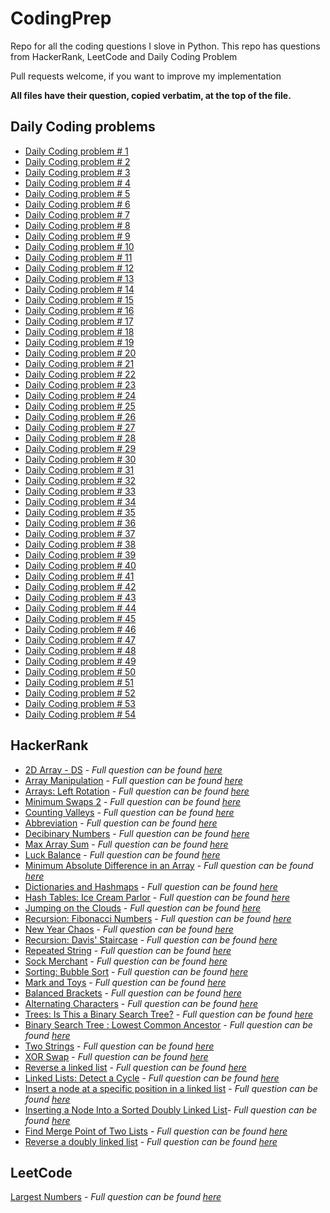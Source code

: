 # CodingPrep
Repo for all the coding questions I slove in Python.
This repo has questions from HackerRank, LeetCode and Daily Coding Problem

Pull requests welcome, if you want to improve my implementation

**All files have their question, copied verbatim, at the top of the file.**

## Daily Coding problems
- [Daily Coding problem # 1](DailyCodingProblem/1_Google_Two_Sum.py)
- [Daily Coding problem # 2](DailyCodingProblem/2_Uber_arrays_question.py)
- [Daily Coding problem # 3](DailyCodingProblem/3_Google_Serialize_BST.py)
- [Daily Coding problem # 4](DailyCodingProblem/4_Stripe_smallest_positive_number.py)
- [Daily Coding problem # 5](DailyCodingProblem/5_JaneStreet_functional_programming.py)
- [Daily Coding problem # 6](DailyCodingProblem/6_Google_XOR_linked_list.py)
- [Daily Coding problem # 7](DailyCodingProblem/7_Facebook_Decoding_porblem.py)
- [Daily Coding problem # 8](DailyCodingProblem/8_Google_Unival_trees.py)
- [Daily Coding problem # 9](DailyCodingProblem/9_Airbnb_NonAdjacent_Sum.py)
- [Daily Coding problem # 10](DailyCodingProblem/10_Apple_Job_Scheduler.py)
- [Daily Coding problem # 11](DailyCodingProblem/11_Twitter_AutoComplete.py)
- [Daily Coding problem # 12](DailyCodingProblem/12_Amazon_Staircase_problem.py)
- [Daily Coding problem # 13](DailyCodingProblem/13_Amazon_LongestDistinctSubstring.py)
- [Daily Coding problem # 14](DailyCodingProblem/14_Google_MonteCarlor_pi_Estimate.py)
- [Daily Coding problem # 15](DailyCodingProblem/15_UniformSampling_from_stream.py)
- [Daily Coding problem # 16](DailyCodingProblem/16_Twitter_log_orders.py)
- [Daily Coding problem # 17](DailyCodingProblem/17_Google_Longest_Absolute_Path.py)
- [Daily Coding problem # 18](DailyCodingProblem/18_Google_Max_of_Subarray.py)
- [Daily Coding problem # 19](DailyCodingProblem/19_Facebook_Builders_Min_Cost.py)
- [Daily Coding problem # 20](DailyCodingProblem/20_Intersecting_point_of_two_linkend_lists.py)
- [Daily Coding problem # 21](DailyCodingProblem/21_Snapchat_Number_of_Classrrooms.py)
- [Daily Coding problem # 22](DailyCodingProblem/22_MS_Sentence_from_Dict.py)
- [Daily Coding problem # 23](DailyCodingProblem/23_Google_Find_Min_Path.py)
- [Daily Coding problem # 24](DailyCodingProblem/24_Locking_Binary_tree.py)
- [Daily Coding problem # 25](DailyCodingProblem/25_Facebook_regular_expression.py)
- [Daily Coding problem # 26](DailyCodingProblem/26_Google_Remove_from_LinkedList.py)
- [Daily Coding problem # 27](DailyCodingProblem/27_balanced_brackets.py)
- [Daily Coding problem # 28](DailyCodingProblem/28_Palantir_Justtify_text.py)
- [Daily Coding problem # 29](DailyCodingProblem/29_Amazon_Run_length_encoding.py)
- [Daily Coding problem # 30](DailyCodingProblem/30_Facebook_Holding_capacity.py)
- [Daily Coding problem # 31](DailyCodingProblem/31_Google_Min_Edit_Distance.py)
- [Daily Coding problem # 32](DailyCodingProblem/32_Jane_Street_Currency_Arbitration.py)
- [Daily Coding problem # 33](DailyCodingProblem/33_MS_Running_Median.py)
- [Daily Coding problem # 34](DailyCodingProblem/34_Quora_Make_Palindrome.py)
- [Daily Coding problem # 35](DailyCodingProblem/35_Google_Arrange_Chars_in_Linear_time.py)
- [Daily Coding problem # 36](DailyCodingProblem/36_Dropbox_Find_Second_Largest_Node_in_BST.py)
- [Daily Coding problem # 37](DailyCodingProblem/37_Google_Power_Set.py)
- [Daily Coding problem # 38](DailyCodingProblem/38_Ms_N_Queens.py)
- [Daily Coding problem # 39](DailyCodingProblem/39_Dropbox_Conways_Game_of_Life.py)
- [Daily Coding problem # 40](DailyCodingProblem/40_Goolge_Find_Nonduplicate_Int.py)
- [Daily Coding problem # 41](DailyCodingProblem/41_Facebook_Find_valid_Itinerary.py)
- [Daily Coding problem # 42](DailyCodingProblem/42_Google_Find_subset_adding_to_k.py)
- [Daily Coding problem # 43](DailyCodingProblem/43_Amazon_Implement_Stack.py)
- [Daily Coding problem # 44](DailyCodingProblem/44_Google_Count_Inversions_In_Unsorted_List.py)
- [Daily Coding problem # 45](DailyCodingProblem/45_TwoSigma_Implement_Rand7_from_Rand5.py)
- [Daily Coding problem # 46](DailyCodingProblem/46_Amazon_Longest_Palindromic_Subsequence.py)
- [Daily Coding problem # 47](DailyCodingProblem/47_Facebook_Stock_Buying_and_Selling.py)
- [Daily Coding problem # 48](DailyCodingProblem/48_Google_Reconstruct_Tree.py)
- [Daily Coding problem # 49](DailyCodingProblem/49_Amazon_Max_Sum_Contiguous_Subsequence.py)
- [Daily Coding problem # 50](DailyCodingProblem/50_Microsoft_Arithmetic_In_Tree.py)
- [Daily Coding problem # 51](DailyCodingProblem/51_Facebook_Shuffle_Cards.py)
- [Daily Coding problem # 52](DailyCodingProblem/52_Google_LRU.py)
- [Daily Coding problem # 53](53_Apple_Implement_Queue_With_Stacks.py)
- [Daily Coding problem # 54](DailyCodingProblem/54_Dropbox_Sudoku_Solver.py)

## HackerRank
- [2D Array - DS](2D_Array_HourGlassSum.py) - *Full question can be found [here](https://www.hackerrank.com/challenges/ctci-array-left-rotation/problem?h_l=interview&playlist_slugs%5B%5D%5B%5D=interview-preparation-kit&playlist_slugs%5B%5D%5B%5D=arrays)*
- [Array Manipulation](Array_manipulation.py) - *Full question can be found [here](https://www.hackerrank.com/challenges/crush/problem?h_l=interview&playlist_slugs%5B%5D=interview-preparation-kit&playlist_slugs%5B%5D=arrays)*
- [Arrays: Left Rotation](Arrays_LeftRotation.py) - *Full question can be found [here](https://www.hackerrank.com/challenges/ctci-array-left-rotation/problem?h_l=interview&playlist_slugs%5B%5D%5B%5D=interview-preparation-kit&playlist_slugs%5B%5D%5B%5D=arrays)*
- [Minimum Swaps 2](Arrays_MinSwaps.py) - *Full question can be found [here](https://www.hackerrank.com/challenges/minimum-swaps-2/problem?h_l=interview&playlist_slugs%5B%5D=interview-preparation-kit&playlist_slugs%5B%5D=arrays)*
- [Counting Valleys](Counting_Valleys.py) - *Full question can be found [here](https://www.hackerrank.com/challenges/counting-valleys/problem?h_l=interview&playlist_slugs%5B%5D=interview-preparation-kit&playlist_slugs%5B%5D=warmup)*
- [Abbreviation](Dynamic_Abbreviavtion.py) - *Full question can be found [here](https://www.hackerrank.com/challenges/abbr/problem?h_l=interview&playlist_slugs%5B%5D=interview-preparation-kit&playlist_slugs%5B%5D=dynamic-programming)*
- [Decibinary Numbers](Dynamic_Decibinary.py) - *Full question can be found [here](https://www.hackerrank.com/challenges/decibinary-numbers?h_l=interview&playlist_slugs%5B%5D=interview-preparation-kit&playlist_slugs%5B%5D=dynamic-programming)*
- [Max Array Sum](DynamicProg_MaxArraySum.py) - *Full question can be found [here](https://www.hackerrank.com/challenges/max-array-sum/problem?h_l=interview&playlist_slugs%5B%5D=interview-preparation-kit&playlist_slugs%5B%5D=dynamic-programming)*
- [Luck Balance](Greedy_Luck_Balance.py) - *Full question can be found [here](https://www.hackerrank.com/challenges/luck-balance/problem?h_l=interview&playlist_slugs%5B%5D=interview-preparation-kit&playlist_slugs%5B%5D=greedy-algorithms)*
- [Minimum Absolute Difference in an Array](Greedy_Minimum_Absolute_Difference_n_Array.py) - *Full question can be found [here](https://www.hackerrank.com/challenges/minimum-absolute-difference-in-an-array/problem?h_l=interview&playlist_slugs%5B%5D=interview-preparation-kit&playlist_slugs%5B%5D=greedy-algorithms)*
- [Dictionaries and Hashmaps](Hash_Tables_Ransom_Note.py) - *Full question can be found [here](https://www.hackerrank.com/challenges/ctci-ransom-note/problem?h_l=interview&playlist_slugs%5B%5D=interview-preparation-kit&playlist_slugs%5B%5D=dictionaries-hashmaps)*
- [Hash Tables: Ice Cream Parlor](HashTables_IceCream_Parlor.py) - *Full question can be found [here](https://www.hackerrank.com/challenges/ctci-ice-cream-parlor/problem?h_l=interview&playlist_slugs%5B%5D=interview-preparation-kit&playlist_slugs%5B%5D=search)*
- [Jumping on the Clouds](Jumping_on_the_Clouds.py) - *Full question can be found [here](https://www.hackerrank.com/challenges/jumping-on-the-clouds/problem)*
- [Recursion: Fibonacci Numbers](Fibonacci.py) - *Full question can be found [here](https://www.hackerrank.com/challenges/ctci-fibonacci-numbers/problem?h_l=interview&playlist_slugs%5B%5D=interview-preparation-kit&playlist_slugs%5B%5D=recursion-backtracking)*
- [New Year Chaos](NewYearChaos.py) - *Full question can be found [here](https://www.hackerrank.com/challenges/new-year-chaos/problem)*
- [Recursion: Davis' Staircase](Recursion_Davis_Staircase.py) - *Full question can be found [here](https://www.hackerrank.com/challenges/ctci-recursive-staircase/problem?h_l=interview&playlist_slugs%5B%5D=interview-preparation-kit&playlist_slugs%5B%5D=recursion-backtracking)*
- [Repeated String](Repeated_String.py) - *Full question can be found [here](https://www.hackerrank.com/challenges/repeated-string/problem?h_r=internal-search)*
- [Sock Merchant](Sock_Merchant.py) - *Full question can be found [here](https://www.hackerrank.com/challenges/sock-merchant/problem)*
- [Sorting: Bubble Sort](Sorting_Bubble_Sort.py) - *Full question can be found [here](https://www.hackerrank.com/challenges/ctci-bubble-sort/problem?h_l=interview&playlist_slugs%5B%5D=interview-preparation-kit&playlist_slugs%5B%5D=sorting)*
- [Mark and Toys](Sorting_Mark_and_toys.py) - *Full question can be found [here](https://www.hackerrank.com/challenges/mark-and-toys/problem?h_l=interview&playlist_slugs%5B%5D=interview-preparation-kit&playlist_slugs%5B%5D=sorting)*
- [Balanced Brackets](Stacks_n_Queues_Balanced_brackets.py) - *Full question can be found [here](https://www.hackerrank.com/challenges/balanced-brackets/problem)*
- [Alternating Characters](Strings_Alternating_Characters.py) - *Full question can be found [here](https://www.hackerrank.com/challenges/alternating-characters/problem)*
- [Trees: Is This a Binary Search Tree?](Trees_Is_This_a_Binary_Search_Tree.py) - *Full question can be found [here](https://www.hackerrank.com/challenges/ctci-is-binary-search-tree/problem)*
- [Binary Search Tree : Lowest Common Ancestor](Trees_Is_This_a_Binary_Search_Tree.py) - *Full question can be found [here](https://www.hackerrank.com/challenges/binary-search-tree-lowest-common-ancestor/problem)*
- [Two Strings](Two_Strings.py) - *Full question can be found [here](https://www.hackerrank.com/challenges/two-strings/problem)*
- [XOR Swap](XOR_swap.py) - *Full question can be found [here](https://www.hackerrank.com/topics/bitwise-xor)*
- [Reverse a linked list](Linked_Lists_ReverseLinkedList.py) - *Full question can be found [here](https://www.hackerrank.com/challenges/reverse-a-linked-list/problem)*
- [Linked Lists: Detect a Cycle](LinkedList_FindCycleInLinkedList.py) -  *Full question can be found [here](https://www.hackerrank.com/challenges/ctci-linked-list-cycle/problem)*
- [Insert a node at a specific position in a linked list](LinkedList_InsertNodeAtSpecificPosition.py) - *Full question can be found [here](https://www.hackerrank.com/challenges/insert-a-node-at-a-specific-position-in-a-linked-list/problem)*
- [Inserting a Node Into a Sorted Doubly Linked List](LinkedList_InsertNodeInSortedDoublyLinkedList.py)- *Full question can be found [here](https://www.hackerrank.com/challenges/insert-a-node-into-a-sorted-doubly-linked-list/problem)*
- [Find Merge Point of Two Lists](LinkedLists_FindMergePointOfTwoLists.py) - *Full question can be found [here](https://www.hackerrank.com/challenges/find-the-merge-point-of-two-joined-linked-lists/problem)*
- [Reverse a doubly linked list](LinkedLists_ReveserseDoublyLinkedList.py) - *Full question can be found [here](https://www.hackerrank.com/challenges/reverse-a-doubly-linked-list/problem)*

## LeetCode
[Largest Numbers](largest_number.py) - *Full question can be found [here](https://leetcode.com/problems/largest-number)*

